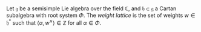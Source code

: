 Let $\mathfrak{g}$ be a semisimple Lie algebra over the field $\mathbb{C}$, and $\mathfrak{h} \subset \mathfrak{g}$ a Cartan subalgebra with root system $\Phi$. The *weight lattice* is the set of weights $w \in \mathfrak{h}^*$ such that $\langle \alpha, w^\vee \rangle \in \mathbb{Z}$ for all $\alpha \in \Phi$.
